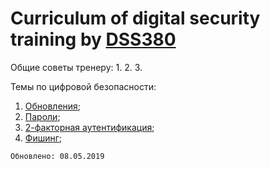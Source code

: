 # Curriculum of digital security training by [DSS380](https://www.facebook.com/dss380org)

Общие советы тренеру:
1.
2.
3.

Темы по цифровой безопасности:
1. [Обновления](/updates.md);
2. [Пароли](/password.md);
3. [2-факторная аутентификация](/2fa.md);
4. [Фишинг](/phishing.md);

`Обновлено: 08.05.2019`
